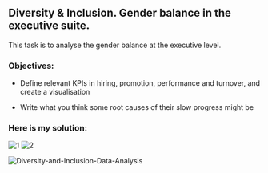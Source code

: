## Diversity & Inclusion. Gender balance in the executive suite. 

This task is to analyse the gender balance at the executive level.

   
### Objectives:

- Define relevant KPIs in hiring, promotion, performance and turnover, and create a visualisation
    
- Write what you think some root causes of their slow progress might be


### Here is my solution:

![1](https://user-images.githubusercontent.com/85157023/191865994-f8601531-e996-4116-afaf-381458b65b6c.jpg)
![2](https://user-images.githubusercontent.com/85157023/191866013-b3a6b97c-73e7-464a-bb2a-cb7e97a2f3de.jpg)

![Diversity-and-Inclusion-Data-Analysis](https://user-images.githubusercontent.com/85157023/191879698-cafca86a-bd88-4f69-ad80-f57d45c591e2.png)
